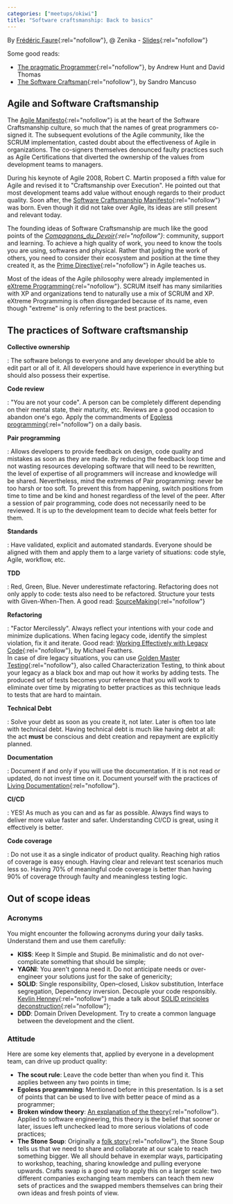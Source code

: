 ```yaml
---
categories: ["meetups/okiwi"]
title: "Software craftsmanship: Back to basics"
---
```


By [Frédéric Faure](https://twitter.com/ffaure32/){:rel="nofollow"}, @ Zenika - [Slides](https://www.slideshare.net/ffaure32/okiwi-software-craftsmanship-back-to-basics){:rel="nofollow"}

Some good reads:
- [The pragmatic Programmer](https://www.oreilly.com/library/view/the-pragmatic-programmer/020161622X/){:rel="nofollow"},
  by Andrew Hunt and David Thomas
- [The Software Craftsman](https://www.oreilly.com/library/view/the-software-craftsman/9780134052625/){:rel="nofollow"},
  by Sandro Mancuso

## Agile and Software Craftsmanship

The [Agile Manifesto](https://agilemanifesto.org/){:rel="nofollow"} is at the heart of the Software Craftsmanship
culture, so much that the names of great programmers co-signed it. The subsequent evolutions of the Agile community,
like the SCRUM implementation, casted doubt about the effectiveness of Agile in organizations. The co-signers themselves
denounced faulty practices such as Agile Certifications that diverted the ownership of the values from development teams
to managers.

During his keynote of Agile 2008, Robert C. Martin proposed a fifth value for Agile and revised it to "Craftsmanship
over Execution". He pointed out that most development teams add value without enough regards to their product quality.
Soon after, the [Software Craftsmanship Manifesto](http://manifesto.softwarecraftsmanship.org/){:rel="nofollow"} was
born. Even though it did not take over Agile, its ideas are still present and relevant today.

The founding ideas of Software Craftsmanship are much like the good points of the *[Compagnons_du_Devoir](https://en.wikipedia.org/wiki/Compagnons_du_Devoir){:rel="nofollow"}*:
community, support and learning. To achieve a high quality of work, you need to know the tools you are using, softwares
and physical. Rather that judging the work of others, you need to consider their ecosystem and position at the time they
created it, as the [Prime Directive](http://agileretrospectivewiki.org/index.php?title=The_Prime_Directive){:rel="nofollow"}
in Agile teaches us.

Most of the ideas of the Agile philosophy were already implemented in [eXtreme Programming](http://www.extremeprogramming.org/){:rel="nofollow"}.
SCRUM itself has many similarities with XP and organizations tend to naturally use a mix of SCRUM and XP. eXtreme
Programming is often disregarded because of its name, even though "extreme" is only referring to the best practices.

## The practices of Software craftsmanship

**Collective ownership**

: The software belongs to everyone and any developer should be able to edit part or all of it.
All developers should have experience in everything but should also possess their expertise.

**Code review**

: "You are not your code". A person can be completely different depending on their mental state, their maturity, etc.
Reviews are a good occasion to abandon one's ego. Apply the commandments of [Egoless programming](https://blog.codinghorror.com/the-ten-commandments-of-egoless-programming/){:rel="nofollow"}
on a daily basis.

**Pair programming**

: Allows developers to provide feedback on design, code quality and mistakes as soon as they are made. By reducing the
feedback loop time and not wasting resources developing software that will need to be rewritten, the level of expertise
of all programmers will increase and knowledge will be shared. Nevertheless, mind the extremes of Pair programming:
never be too harsh or too soft. To prevent this from happening, switch positions from time to time and be kind and
honest regardless of the level of the peer. After a session of pair programming, code does not necessarily need to be
reviewed. It is up to the development team to decide what feels better for them.

**Standards**

: Have validated, explicit and automated standards. Everyone should be aligned with them and apply them to a large
variety of situations: code style, Agile, workflow, etc.

**TDD**

: Red, Green, Blue. Never underestimate refactoring. Refactoring does not only apply to code: tests also need to be
refactored. Structure your tests with Given-When-Then. A good read: [SourceMaking](https://sourcemaking.com/){:rel="nofollow"}

**Refactoring**

: "Factor Mercilessly". Always reflect your intentions with your code and minimize duplications. When facing legacy
code, identify the simplest violation, fix it and iterate. Good read: [Working Effectively with Legacy Code](https://www.oreilly.com/library/view/working-effectively-with/0131177052/){:rel="nofollow"},
by Michael Feathers.  
In case of dire legacy situations, you can use [Golden Master Testing](https://michaelfeathers.silvrback.com/characterization-testing){:rel="nofollow"},
also called Characterization Testing, to think about your legacy as a black box and map out how it works by adding
tests. The produced set of tests becomes your reference that you will work to eliminate over time by migrating to better
practices as this technique leads to tests that are hard to maintain.

**Technical Debt**

: Solve your debt as soon as you create it, not later. Later is often too late with technical debt. Having technical
debt is much like having debt at all: the act **must** be conscious and debt creation and repayment are explicitly
planned.

**Documentation**

: Document if and only if you will use the documentation. If it is not read or updated, do not invest time on it.
Document yourself with the practices of [Living Documentation](https://livingdoco.com/){:rel="nofollow"}.

**CI/CD**

: YES! As much as you can and as far as possible. Always find ways to deliver more value faster and safer. Understanding
CI/CD is great, using it effectively is better.

**Code coverage**

: Do not use it as a single indicator of product quality. Reaching high ratios of coverage is easy enough. Having clear
and relevant test scenarios much less so. Having 70% of meaningful code coverage is better than having 90% of coverage
through faulty and meaningless testing logic.

## Out of scope ideas

### Acronyms

You might encounter the following acronyms during your daily tasks. Understand them and use them carefully:
- **KISS**: Keep It Simple and Stupid. Be minimalistic and do not over-complicate something that should be simple;
- **YAGNI**: You aren't gonna need it. Do not anticipate needs or over-engineer your solutions just for the sake of
  genericity;
- **SOLID**: Single responsibility, Open–closed, Liskov substitution, Interface segregation, Dependency inversion.
  Decouple your code responsibly. [Kevlin Henney](http://kevlin.eu){:rel="nofollow"} made a talk about [SOLID principles deconstruction](https://www.youtube.com/watch?v=tMW08JkFrBA){:rel="nofollow"};
- **DDD**: Domain Driven Development. Try to create a common language between the development and the client.

### Attitude

Here are some key elements that, applied by everyone in a development team, can drive up product quality:
- **The scout rule**: Leave the code better than when you find it. This applies between any two points in time;
- **Egoless programming**: Mentioned before in this presentation. Is is a set of points that can be used to live with
  better peace of mind as a programmer;
- **Broken window theory**: [An explanation of the theory](https://www.britannica.com/topic/broken-windows-theory){:rel="nofollow"}.
  Applied to software engineering, this theory is the belief that sooner or later, issues left unchecked lead to more
  serious violations of code practices;
- **The Stone Soup**: Originally a [folk story](https://en.wikipedia.org/wiki/Stone_Soup){:rel="nofollow"}, the Stone
  Soup tells us that we need to share and collaborate at our scale to reach something bigger. We all should behave in
  exemplar ways, participating to workshop, teaching, sharing knowledge and pulling everyone upwards. Crafts swap is a
  good way to apply this on a larger scale: two different companies exchanging team members can teach them new sets of
  practices and the swapped members themselves can bring their own ideas and fresh points of view.
